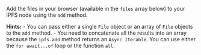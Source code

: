Add the files in your browser (available in the `files` array below) to your IPFS node using the `add` method.

**Hints:**
    - You can pass either a single `File` object or an array of `File` objects to the `add` method.
    - You need to concatenate all the results into an array because the `ipfs.add` method returns an `Async Iterable`. You can use either the `for await...of` loop or the function `all`.
